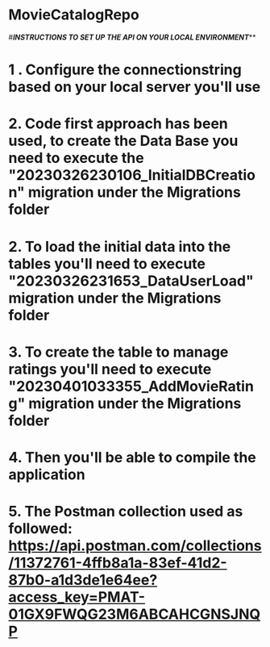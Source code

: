# MovieCatalogRepo
#***************************INSTRUCTIONS TO SET UP THE API ON YOUR LOCAL ENVIRONMENT*****************************

# 1 . Configure the connectionstring based on your local server you'll use
# 2.  Code first approach has been used, to create the Data Base you need to execute the "20230326230106_InitialDBCreation" migration under the Migrations folder
# 2.  To load the initial data into the tables you'll need to execute "20230326231653_DataUserLoad" migration under the Migrations folder
# 3.  To create the table to manage ratings you'll need to execute "20230401033355_AddMovieRating" migration under the Migrations folder
# 4.  Then you'll be able to compile the application
# 5.  The Postman collection used as followed: https://api.postman.com/collections/11372761-4ffb8a1a-83ef-41d2-87b0-a1d3de1e64ee?access_key=PMAT-01GX9FWQG23M6ABCAHCGNSJNQP
